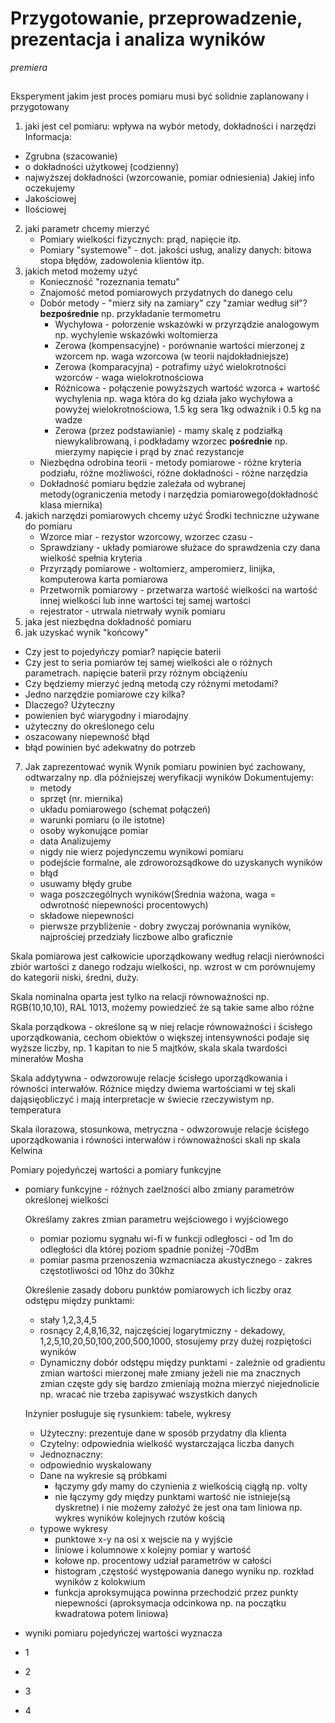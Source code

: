# Przygotowanie, przeprowadzenie, prezentacja i analiza wyników
*premiera*
## 
Eksperyment jakim jest proces pomiaru musi być solidnie zaplanowany i przygotowany 
1. jaki jest cel pomiaru:
  wpływa na wybór metody, dokładności i narzędzi
  Informacja:
  - Zgrubna (szacowanie)
  - o dokładności użytkowej (codzienny)
  - najwyższej dokładności (wzorcowanie, pomiar odniesienia)
  Jakiej info oczekujemy
  - Jakościowej
  - Ilościowej
2. jaki parametr chcemy mierzyć
   - Pomiary wielkości fizycznych: prąd, napięcie itp.
   - Pomiary "systemowe" - dot. jakości usług, analizy danych: bitowa stopa błędów, zadowolenia klientów itp. 
3. jakich metod możemy użyć
   - Konieczność "rozeznania tematu"
   - Znajomość metod pomiarowych przydatnych do danego celu
   - Dobór metody - "mierz siły na zamiary" czy "zamiar według sił"?
     **bezpośrednie** np. przykładanie termometru
     - Wychyłowa - połorzenie wskazówki w przyrządzie analogowym np. wychylenie wskazówki woltomierza
     - Zerowa (kompensacyjne) - porównanie wartości mierzonej z wzorcem np. waga wzorcowa (w teorii najdokładniejsze)
     - Zerowa (komparacyjna) - potrafimy użyć wielokrotności wzorców - waga wielokrotnościowa
     - Różnicowa - połączenie powyższych wartość wzorca + wartość wychylenia np. waga która do kg działa jako wychyłowa a powyżej wielokrotnościowa, 1.5 kg sera 1kg odważnik i 0.5 kg na wadze
     - Zerowa (przez podstawianie) - mamy skalę z podziałką niewykalibrowaną, i podkładamy wzorzec
     **pośrednie** np. mierzymy napięcie i prąd by znać rezystancje
   - Niezbędna odrobina teorii - metody pomiarowe - różne kryteria podziału, różne możliwości, różne dokładności - różne narzędzia
   - Dokładność pomiaru będzie zależała od wybranej metody(ograniczenia metody i narzędzia pomiarowego(dokładność klasa miernika)
4. jakich narzędzi pomiarowych chcemy użyć
   Środki techniczne używane do pomiaru
   - Wzorce miar - rezystor wzorcowy, wzorzec czasu -
   - Sprawdziany - układy pomiarowe służace do sprawdzenia czy dana wielkość spełnia kryteria
   - Przyrządy pomiarowe - woltomierz, amperomierz, linijka, komputerowa karta pomiarowa
   - Przetwornik pomiarowy - przetwarza wartość wielkości na wartość innej wielkości lub inne wartości tej samej wartości
   - rejestrator - utrwala nietrwały wynik pomiaru
5. jaka jest niezbędna dokładność pomiaru
6.  jak uzyskać wynik "końcowy"
   - Czy jest to pojedyńczy pomiar? napięcie baterii
   - Czy jest to seria pomiarów tej samej wielkości ale o różnych parametrach. napięcie baterii przy różnym obciążeniu
   - Czy będziemy mierzyć jedną metodą czy różnymi metodami?
   - Jedno narzędzie pomiarowe czy kilka?
   - Dlaczego? Użyteczny
   - powienien być wiarygodny i miarodajny
   - użyteczny do określonego celu
   - oszacowany niepewność błąd
   - błąd powinien być adekwatny do potrzeb
7. Jak zaprezentować wynik
   Wynik pomiaru powinien być zachowany, odtwarzalny np. dla późniejszej weryfikacji wyników
   Dokumentujemy:
   - metody
   - sprzęt (nr. miernika)
   - układu pomiarowego (schemat połączeń)
   - warunki pomiaru (o ile istotne)
   - osoby wykonujące pomiar
   - data
   Analizujemy
   - nigdy nie wierz pojedynczemu wynikowi pomiaru
   - podejście formalne, ale zdroworozsądkowe do uzyskanych wyników
   - błąd
   - usuwamy błędy grube
   - waga poszczególnych wyników(Średnia ważona, waga = odwrotność niepewności procentowych)
   - składowe niepewności
   - pierwsze przybliżenie - dobry zwyczaj porównania wyników, najprościej przedziały liczbowe albo graficznie
   
   
   
  



Skala pomiarowa jest całkowicie uporządkowany według relacji nierówności zbiór wartości z danego rodzaju wielkości, np. wzrost w cm porównujemy do kategorii niski, średni, duży. 

Skala nominalna oparta jest tylko na relacji równoważności np. RGB(10,10,10), RAL 1013, możemy powiedzieć że są takie same albo różne

Skala porządkowa - określone są w niej relacje równoważności i ścisłego uporządkowania, cechom obiektów o większej intensywności podaje się wyższe liczby, np. 1 kapitan to nie 5 majtków, skala skala twardości minerałów Mosha

Skala addytywna - odwzorowuje relacje ścisłego uporządkowania i równości interwałów. Różnice między dwiema wartościami w tej skali dająsięobliczyć i mają interpretacje w świecie rzeczywistym np. temperatura

Skala ilorazowa, stosunkowa, metryczna - odwzorowuje relacje ścisłego uporządkowania i równości interwałów i równoważności skali np skala Kelwina


Pomiary pojedyńczej wartości a pomiary funkcyjne
- pomiary funkcyjne - różnych zaelżności albo zmiany parametrów określonej wielkości
  
  Określamy zakres zmian parametru wejściowego i wyjściowego
  - pomiar poziomu sygnału wi-fi w funkcji odległosci - od 1m do odległości dla której poziom spadnie poniżej -70dBm
  - pomiar pasma przenoszenia wzmacniacza akustycznego - zakres częstotliwości od 10hz do 30khz
  
  Określenie zasady doboru punktów pomiarowych ich liczby oraz odstępu między punktami: 
  - stały 1,2,3,4,5
  - rosnący 2,4,8,16,32, najczęściej logarytmiczny - dekadowy, 1,2,5,10,20,50,100,200,500,1000, stosujemy przy dużej rozpiętości wyników
  - Dynamiczny dobór odstępu między punktami - zależnie od gradientu zmian wartości mierzonej
    małe zmiany jeżeli nie ma znacznych zmian
    częste gdy się bardzo zmieniają
    można mierzyć niejednolicie np. wracać 
    nie trzeba zapisywać wszystkich danych
    
  Inżynier posługuje się rysunkiem: tabele, wykresy
  - Użyteczny: prezentuje dane w sposób przydatny dla klienta
  - Czytelny: odpowiednia wielkość wystarczająca liczba danych
  - Jednoznaczny: 
  - odpowiednio wyskalowany
  - Dane na wykresie są próbkami
    - łączymy gdy mamy do czynienia z wielkością ciągłą np. volty
    - nie łączymy gdy między punktami wartość nie istnieje(są dyskretne) i nie możemy założyć że jest ona tam liniowa np. wykres wyników kolejnych rzutów kością
  - typowe wykresy
    - punktowe x-y na osi x wejscie na y wyjście
    - liniowe i kolumnowe x kolejny pomiar y wartość
    - kołowe np. procentowy udział parametrów w całości
    - histogram ,częstość występowania danego wyniku np. rozkład wyników z kolokwium
    - funkcja aproksymująca powinna przechodzić przez punkty niepewności (aproksymacja odcinkowa np. na początku kwadratowa potem liniowa)
  
  
  
  

- wyniki pomiaru pojedyńczej wartości wyznacza
- 1
- 2
- 3
- 4